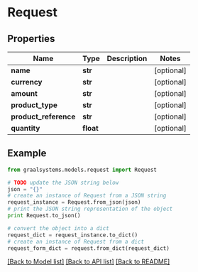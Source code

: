 # Request


## Properties

Name | Type | Description | Notes
------------ | ------------- | ------------- | -------------
**name** | **str** |  | [optional] 
**currency** | **str** |  | [optional] 
**amount** | **str** |  | [optional] 
**product_type** | **str** |  | [optional] 
**product_reference** | **str** |  | [optional] 
**quantity** | **float** |  | [optional] 

## Example

```python
from graalsystems.models.request import Request

# TODO update the JSON string below
json = "{}"
# create an instance of Request from a JSON string
request_instance = Request.from_json(json)
# print the JSON string representation of the object
print Request.to_json()

# convert the object into a dict
request_dict = request_instance.to_dict()
# create an instance of Request from a dict
request_form_dict = request.from_dict(request_dict)
```
[[Back to Model list]](../README.md#documentation-for-models) [[Back to API list]](../README.md#documentation-for-api-endpoints) [[Back to README]](../README.md)


